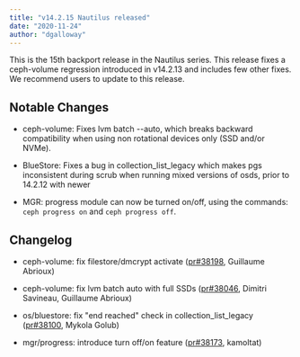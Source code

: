 ```yaml
---
title: "v14.2.15 Nautilus released"
date: "2020-11-24"
author: "dgalloway"
---
```


This is the 15th backport release in the Nautilus series. This release fixes a ceph-volume regression introduced in v14.2.13 and includes few other fixes. We recommend users to update to this release.

## Notable Changes

- ceph-volume: Fixes lvm batch --auto, which breaks backward compatibility when using non rotational devices only (SSD and/or NVMe).
    
- BlueStore: Fixes a bug in collection\_list\_legacy which makes pgs inconsistent during scrub when running mixed versions of osds, prior to 14.2.12 with newer
    

- MGR: progress module can now be turned on/off, using the commands: `ceph progress on` and `ceph progress off`.

## Changelog

- ceph-volume: fix filestore/dmcrypt activate ([pr#38198](https://github.com/ceph/ceph/pull/38198), Guillaume Abrioux)
    
- ceph-volume: fix lvm batch auto with full SSDs ([pr#38046](https://github.com/ceph/ceph/pull/38046), Dimitri Savineau, Guillaume Abrioux)
    
- os/bluestore: fix "end reached" check in collection\_list\_legacy ([pr#38100](https://github.com/ceph/ceph/pull/38100), Mykola Golub)
    
- mgr/progress: introduce turn off/on feature ([pr#38173](https://github.com/ceph/ceph/pull/38173), kamoltat)
